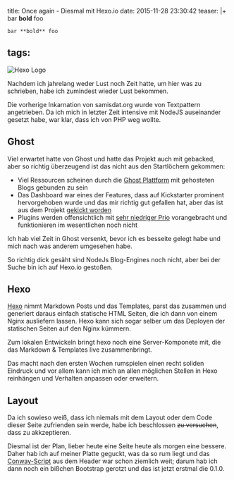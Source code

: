 title: Once again - Diesmal mit Hexo.io
date: 2015-11-28 23:30:42
teaser: |+
    bar **bold** foo
    
    bar **bold** foo
tags:
---

<div class="img third right"><img src="https://img.samisdat.org/resize/width/245/https://pbs.twimg.com/profile_images/476729162707644418/mQZOTo9f.png" class="img-responsive" alt="Hexo Logo"></div>

Nachdem ich jahrelang weder Lust noch Zeit hatte, um hier was zu schrieben, habe ich zumindest wieder Lust bekommen.

Die vorherige Inkarnation von samisdat.org wurde von Textpattern angetrieben.
Da ich mich in letzter Zeit intensive mit NodeJS auseinander gesetzt habe, war klar, dass ich von PHP weg wollte.

## Ghost

Viel erwartet hatte von Ghost und hatte das Projekt auch mit gebacked, aber so richtig überzeugend ist das nicht aus den Startlöchern gekommen:

* Viel Ressourcen scheinen durch die [Ghost Plattform](https://ghost.org/pricing/) mit gehosteten Blogs gebunden zu sein
* Das Dashboard war eines der Features, dass auf Kickstarter prominent hervorgehoben wurde und das mir richtig gut gefallen hat, aber das ist aus dem Projekt [gekickt worden](https://blog.ghost.org/year-2/#thedashboard)
* Plugins werden offensichtlich mit [sehr niedriger Prio](https://github.com/TryGhost/Ghost-App) vorangebracht und funktionieren im wesentlichen noch nicht

Ich hab viel Zeit in Ghost versenkt, bevor ich es besseite gelegt habe und mich nach was anderem umgesehen habe. 

So richtig dick gesäht sind NodeJs Blog-Engines noch nicht, aber bei der Suche bin ich auf Hexo.io gestoßen.

## Hexo

[Hexo](https://hexo.io) nimmt Markdown Posts und das Templates, parst das zusammen und generiert daraus einfach statische HTML Seiten, die ich dann von einem Nginx ausliefern lassen. Hexo kann sich sogar selber um das Deployen der statischen Seiten auf den Nginx kümmern. 

Zum lokalen Entwickeln bringt hexo noch eine Server-Komponete mit, die das Markdown & Templates live zusammenbringt.

Das macht nach den ersten Wochen rumspielen einen recht soliden Eindruck und vor allem kann ich mich an allen möglichen Stellen in Hexo reinhängen und Verhalten anpassen oder erweitern. 

## Layout

Da ich sowieso weiß, dass ich niemals mit dem Layout oder dem Code dieser Seite zufrienden sein werde, habe ich beschlossen ~~zu versuchen~~, dass zu akkzeptieren.

Diesmal ist der Plan, lieber heute eine Seite heute als morgen eine bessere.
Daher hab ich auf meiner Platte geguckt, was da so rum liegt und das [Conway-Script](https://en.wikipedia.org/wiki/Conway%27s_Game_of_Life) aus dem Header war schon ziemlich weit; darum hab ich dann noch ein bißchen Bootstrap gerotzt und das ist jetzt erstmal die 0.1.0.

